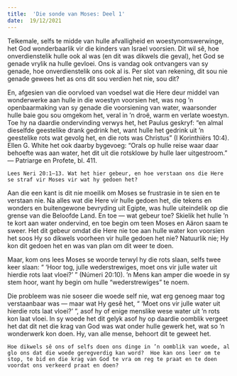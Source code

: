 ```yaml
---
title:  'Die sonde van Moses: Deel 1'
date:  19/12/2021
---
```


Telkemale, selfs te midde van hulle afvalligheid en woestynomswerwinge, het God wonderbaarlik vir die kinders van Israel voorsien. Dit wil sê, hoe onverdienstelik hulle ook al was (en dit was dikwels die geval), het God se genade vrylik na hulle gevloei.  Ons is vandag ook ontvangers van sy genade, hoe onverdienstelik ons ook al is. Per slot van rekening, dit sou nie genade gewees het as ons dit sou verdien het nie, sou dit?

En, afgesien van die oorvloed van voedsel wat die Here deur middel van wonderwerke aan hulle in die woestyn voorsien het, was nog ’n openbaarmaking van sy genade die voorsiening van water, waarsonder hulle baie gou sou omgekom het, veral in ’n droë, warm en verlate woestyn.  Toe hy na daardie ondervinding verwys het, het Paulus geskryf: “en almal dieselfde geestelike drank gedrink het, want hulle het gedrink uit ’n geestelike rots wat gevolg het, en die rots was Christus” (I Korinthiërs 10:4). Ellen G. White het ook daarby bygevoeg:  “Orals op hulle reise waar daar behoefte was aan water, het dit uit die rotsklowe by hulle laer uitgestroom.” — Patriarge en Profete, bl. 411.

`Lees Neri 20:1–13. Wat het hier gebeur, en hoe verstaan ons die Here se straf vir Moses vir wat hy gedoen het?`

Aan die een kant is dit nie moeilik om Moses se frustrasie in te sien en te verstaan nie. Na alles wat die Here vir hulle gedoen het, die tekens en wonders en buitengewone bevryding uit Egipte, was hulle uiteindelik op die grense van die Beloofde Land.  En toe — wat gebeur toe? Skielik het hulle ’n te kort aan water ondervind, en toe begin om teen Moses en Aäron saam te sweer.  Het dit gebeur omdat die Here nie toe aan hulle water kon voorsien het soos Hy so dikwels voorheen vir hulle gedoen het nie? Natuurlik nie; Hy kon dit gedoen het en was van plan om dit weer te doen.

Maar, kom ons lees Moses se woorde terwyl hy die rots slaan, selfs twee keer slaan: “ ‘Hoor tog, julle wederstrewiges, moet ons vir julle water uit hierdie rots laat vloei?’ ” (Númeri 20:10). ’n Mens kan amper die woede in sy stem hoor, want hy begin om hulle “wederstrewiges” te noem.

Die probleem was nie soseer die woede self nie, wat erg genoeg maar tog verstaanbaar was — maar wat Hy gesê het, “ ‘Moet ons vir julle water uit hierdie rots laat vloei?’ ”, asof hy of enige menslike wese water uit ’n rots kon laat vloei.  In sy woede het dit gelyk asof hy op daardie oomblik vergeet het dat dit net die krag van God was wat onder hulle gewerk het, wat so ’n wonderwerk kon doen.  Hy, van alle mense, behoort dit te geweet het.

`Hoe dikwels sê ons of selfs doen ons dinge in ’n oomblik van woede, al glo ons dat die woede geregverdig kan word?  Hoe kan ons leer om te stop, te bid en die krag van God te vra om reg te praat en te doen voordat ons verkeerd praat en doen?`